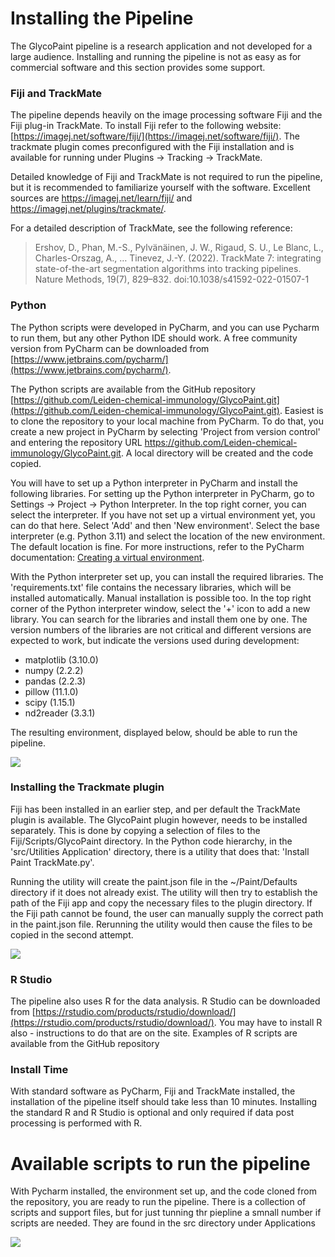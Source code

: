 
# Installing the Pipeline

The GlycoPaint pipeline is a research application and not developed for a large audience. Installing and running the pipeline is not as easy as for commercial software and this section provides some support.

### Fiji and TrackMate
The pipeline depends heavily on the image processing software Fiji and the Fiji plug-in TrackMate. To install Fiji refer to the following website: [https://imagej.net/software/fiji/](https://imagej.net/software/fiji/).
The trackmate plugin comes preconfigured with the Fiji installation and is available for running under Plugins -> Tracking -> TrackMate.

Detailed knowledge of Fiji and TrackMate is not required to run the pipeline, but it is recommended to familiarize yourself with the software. Excellent sources are https://imagej.net/learn/fiji/ and https://imagej.net/plugins/trackmate/. 

For a detailed description of TrackMate, see the following reference:

> Ershov, D., Phan, M.-S., Pylvänäinen, J. W., Rigaud, S. U., Le Blanc, L., Charles-Orszag, A., … Tinevez, J.-Y. (2022).
TrackMate 7: integrating state-of-the-art segmentation algorithms into tracking pipelines. Nature Methods, 19(7),
829–832. doi:10.1038/s41592-022-01507-1

### Python
The Python scripts were developed in PyCharm, and you can use Pycharm to run them, but any other Python IDE should work. A free community version from PyCharm can be downloaded from [https://www.jetbrains.com/pycharm/](https://www.jetbrains.com/pycharm/).

The Python scripts are available from the GitHub repository [https://github.com/Leiden-chemical-immunology/GlycoPaint.git](https://github.com/Leiden-chemical-immunology/GlycoPaint.git). Easiest is to clone the repository to your local machine from PyCharm. To do that, you create a new project in PyCharm by selecting 'Project from version control' and entering the repository URL https://github.com/Leiden-chemical-immunology/GlycoPaint.git. A local directory will be created and the code copied. 

You will have to set up a Python interpreter in PyCharm and install the following libraries.
For setting up the Python interpreter in PyCharm, go to Settings -> Project -> Python Interpreter. In the top right corner, you can select the interpreter. If you have not set up a virtual environment yet, you can do that here. Select 'Add' and then 'New environment'. Select the base interpreter (e.g. Python 3.11) and select the location of the new environment. The default location is fine. For more instructions, refer to the PyCharm documentation: [Creating a virtual environment](https://www.jetbrains.com/help/pycharm/creating-virtual-environment.html).

With the Python interpreter set up, you can install the required libraries. The 'requirements.txt' file contains the necessary libraries, which will be installed automatically. Manual installation is possible too. In the top right corner of the Python interpreter window, select the '+' icon to add a new library. You can search for the libraries and install them one by one. 
The version numbers of the libraries are not critical and different versions are expected to work, but indicate the versions used during development:

- matplotlib (3.10.0)
- numpy (2.2.2)
- pandas (2.2.3)
- pillow (11.1.0)
- scipy (1.15.1)
- nd2reader (3.3.1)

The resulting environment, displayed below, should be able to run the pipeline.

![](./Images/pycharm_environment.png)

### Installing the Trackmate plugin

Fiji has been installed in an earlier step, and per default the TrackMate plugin is available. The GlycoPaint plugin however, needs to be installed separately. This is done by copying a selection of files to the Fiji/Scripts/GlycoPaint directory. In the Python code hierarchy, in the 'src/Utilities Application' directory, there is a utility that does that: 'Install Paint TrackMate.py'. 

Running the utility will create the paint.json file in the ~/Paint/Defaults directory if it does not already exist. The utility will then try to establish the path of the Fiji app and copy the necessary files to the plugin directory. If the Fiji path cannot be found, the user can manually supply the correct path in the paint.json file. Rerunning the utility would then cause the files to be copied in the second attempt.  

![](./Images/install_glycopaint.png)

### R Studio
The pipeline also uses R for the data analysis. R Studio can be downloaded from [https://rstudio.com/products/rstudio/download/](https://rstudio.com/products/rstudio/download/). You may have to install R also - instructions to do that are on the site. Examples of R scripts are available from the GitHub repository

### Install Time
With standard software as PyCharm, Fiji and TrackMate installed, the installation of the pipeline itself should take less than 10 minutes. Installing the standard R and R Studio is optional and only required if data post processing is performed with R.

# Available scripts to run the pipeline

With Pycharm installed, the environment set up, and the code cloned from the repository, you are ready to run the pipeline. There is a collection of scripts and support files, but for just tunning thr piepline a smnall number if scripts are needed. They are found in the src directory under Applications

![](Images/python_scripts.png)